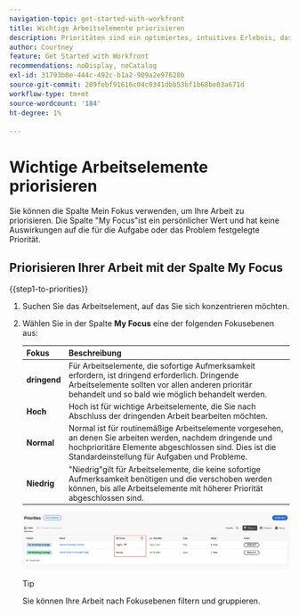 ```yaml
---
navigation-topic: get-started-with-workfront
title: Wichtige Arbeitselemente priorisieren
description: Prioritäten sind ein optimiertes, intuitives Erlebnis, das auf Aufgabenbesitzer zugeschnitten ist.
author: Courtney
feature: Get Started with Workfront
recommendations: noDisplay, noCatalog
exl-id: 31793b0e-444c-492c-b1a2-909a2e97628b
source-git-commit: 289febf91616c04c0341dbb53bf1b68be03a671d
workflow-type: tm+mt
source-wordcount: '184'
ht-degree: 1%

---
```


# Wichtige Arbeitselemente priorisieren

Sie können die Spalte Mein Fokus verwenden, um Ihre Arbeit zu priorisieren. Die Spalte &quot;My Focus&quot;ist ein persönlicher Wert und hat keine Auswirkungen auf die für die Aufgabe oder das Problem festgelegte Priorität.

## Priorisieren Ihrer Arbeit mit der Spalte My Focus

{{step1-to-priorities}}

1. Suchen Sie das Arbeitselement, auf das Sie sich konzentrieren möchten.
1. Wählen Sie in der Spalte **My Focus** eine der folgenden Fokusebenen aus:

   | Fokus | Beschreibung |
   |-----------|-------------|
   | **dringend** | Für Arbeitselemente, die sofortige Aufmerksamkeit erfordern, ist dringend erforderlich. Dringende Arbeitselemente sollten vor allen anderen prioritär behandelt und so bald wie möglich behandelt werden. |
   | **Hoch** | Hoch ist für wichtige Arbeitselemente, die Sie nach Abschluss der dringenden Arbeit bearbeiten möchten. |
   | **Normal** | Normal ist für routinemäßige Arbeitselemente vorgesehen, an denen Sie arbeiten werden, nachdem dringende und hochprioritäre Elemente abgeschlossen sind. Dies ist die Standardeinstellung für Aufgaben und Probleme. |
   | **Niedrig** | &quot;Niedrig&quot;gilt für Arbeitselemente, die keine sofortige Aufmerksamkeit benötigen und die verschoben werden können, bis alle Arbeitselemente mit höherer Priorität abgeschlossen sind. |

   ![](assets/my-focus.png)
   <!--new screen for prod ![](assets/my-focus-new.png)-->

   >[!TIP]
   >
   >Sie können Ihre Arbeit nach Fokusebenen filtern und gruppieren.
